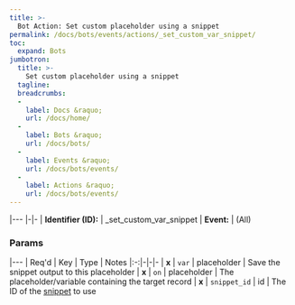 ```yaml
---
title: >-
  Bot Action: Set custom placeholder using a snippet
permalink: /docs/bots/events/actions/_set_custom_var_snippet/
toc:
  expand: Bots
jumbotron:
  title: >-
    Set custom placeholder using a snippet
  tagline: 
  breadcrumbs:
  -
    label: Docs &raquo;
    url: /docs/home/
  -
    label: Bots &raquo;
    url: /docs/bots/
  -
    label: Events &raquo;
    url: /docs/bots/events/
  -
    label: Actions &raquo;
    url: /docs/bots/events/
---
```


|---
|-|-
| **Identifier (ID):** | _set_custom_var_snippet
| **Event:** | (All)

### Params

|---
| Req'd | Key | Type | Notes 
|:-:|-|-|-
| **x** | `var` | placeholder | Save the snippet output to this placeholder
| **x** | `on` | placeholder | The placeholder/variable containing the target record
| **x** | `snippet_id` | id | The ID of the [snippet](/docs/records/types/snippet/) to use
